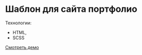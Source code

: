 # Шаблон для сайта портфолио 

Технологии:

- HTML,
- SCSS

[Смотреть демо](https://RuslanSalyukov007.github.io/portfolio/)
